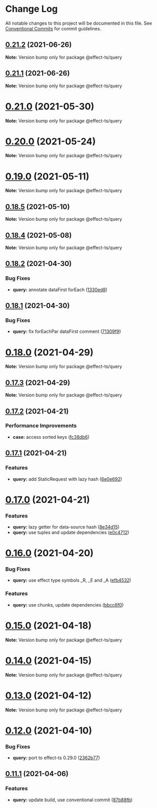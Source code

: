 # Change Log

All notable changes to this project will be documented in this file.
See [Conventional Commits](https://conventionalcommits.org) for commit guidelines.

## [0.21.2](https://github.com/Effect-TS/query/compare/@effect-ts/query@0.21.1...@effect-ts/query@0.21.2) (2021-06-26)

**Note:** Version bump only for package @effect-ts/query





## [0.21.1](https://github.com/Effect-TS/query/compare/@effect-ts/query@0.21.0...@effect-ts/query@0.21.1) (2021-06-26)

**Note:** Version bump only for package @effect-ts/query





# [0.21.0](https://github.com/Effect-TS/query/compare/@effect-ts/query@0.20.0...@effect-ts/query@0.21.0) (2021-05-30)

**Note:** Version bump only for package @effect-ts/query





# [0.20.0](https://github.com/Effect-TS/query/compare/@effect-ts/query@0.19.0...@effect-ts/query@0.20.0) (2021-05-24)

**Note:** Version bump only for package @effect-ts/query





# [0.19.0](https://github.com/Effect-TS/query/compare/@effect-ts/query@0.18.5...@effect-ts/query@0.19.0) (2021-05-11)

**Note:** Version bump only for package @effect-ts/query





## [0.18.5](https://github.com/Effect-TS/query/compare/@effect-ts/query@0.18.4...@effect-ts/query@0.18.5) (2021-05-10)

**Note:** Version bump only for package @effect-ts/query





## [0.18.4](https://github.com/Effect-TS/query/compare/@effect-ts/query@0.18.2...@effect-ts/query@0.18.4) (2021-05-08)

**Note:** Version bump only for package @effect-ts/query





## [0.18.2](https://github.com/Effect-TS/query/compare/@effect-ts/query@0.18.1...@effect-ts/query@0.18.2) (2021-04-30)


### Bug Fixes

* **query:** annotate dataFirst forEach ([1330ed8](https://github.com/Effect-TS/query/commit/1330ed8d6da37356725cf73d39477e1209310233))





## [0.18.1](https://github.com/Effect-TS/query/compare/@effect-ts/query@0.18.0...@effect-ts/query@0.18.1) (2021-04-30)


### Bug Fixes

* **query:** fix forEachPar dataFirst comment ([71309f9](https://github.com/Effect-TS/query/commit/71309f914df6736a0cd2048eaa7c089bf64fa302))





# [0.18.0](https://github.com/Effect-TS/query/compare/@effect-ts/query@0.17.3...@effect-ts/query@0.18.0) (2021-04-29)

**Note:** Version bump only for package @effect-ts/query





## [0.17.3](https://github.com/Effect-TS/query/compare/@effect-ts/query@0.17.2...@effect-ts/query@0.17.3) (2021-04-29)

**Note:** Version bump only for package @effect-ts/query





## [0.17.2](https://github.com/Effect-TS/query/compare/@effect-ts/query@0.17.1...@effect-ts/query@0.17.2) (2021-04-21)


### Performance Improvements

* **case:** access sorted keys ([fc38db6](https://github.com/Effect-TS/query/commit/fc38db638450321b482c2bfabc97391b11ba2785))





## [0.17.1](https://github.com/Effect-TS/query/compare/@effect-ts/query@0.17.0...@effect-ts/query@0.17.1) (2021-04-21)


### Features

* **query:** add StaticRequest with lazy hash ([6e0e692](https://github.com/Effect-TS/query/commit/6e0e69203d529f11ac02d395992fbab2821d0583))





# [0.17.0](https://github.com/Effect-TS/query/compare/@effect-ts/query@0.16.0...@effect-ts/query@0.17.0) (2021-04-21)


### Features

* **query:** lazy getter for data-source hash ([8e34d15](https://github.com/Effect-TS/query/commit/8e34d1537a27b06b2079f81b476424092437a49d))
* **query:** use tuples and update dependencies ([e0c4712](https://github.com/Effect-TS/query/commit/e0c4712520fd618faf56f11caefb67346d5f3595))





# [0.16.0](https://github.com/Effect-TS/query/compare/@effect-ts/query@0.15.0...@effect-ts/query@0.16.0) (2021-04-20)


### Bug Fixes

* **query:** use effect type symbols _R, _E and _A ([efb4532](https://github.com/Effect-TS/query/commit/efb4532c619eec5778ac0c01bef5dd8b19fd004b))


### Features

* **query:** use chunks, update dependencies ([bbcc6f0](https://github.com/Effect-TS/query/commit/bbcc6f0a0fe7d9f786ae50927dc3791fa15d4746))





# [0.15.0](https://github.com/Effect-TS/query/compare/@effect-ts/query@0.14.0...@effect-ts/query@0.15.0) (2021-04-18)

**Note:** Version bump only for package @effect-ts/query





# [0.14.0](https://github.com/Effect-TS/query/compare/@effect-ts/query@0.13.0...@effect-ts/query@0.14.0) (2021-04-15)

**Note:** Version bump only for package @effect-ts/query





# [0.13.0](https://github.com/Effect-TS/query/compare/@effect-ts/query@0.12.0...@effect-ts/query@0.13.0) (2021-04-12)

**Note:** Version bump only for package @effect-ts/query





# [0.12.0](https://github.com/Effect-TS/query/compare/@effect-ts/query@0.11.1...@effect-ts/query@0.12.0) (2021-04-10)


### Bug Fixes

* **query:** port to effect-ts 0.29.0 ([2362b77](https://github.com/Effect-TS/query/commit/2362b77c3ff22d1ef779f0c70d8a550506fb2373))





## [0.11.1](https://github.com/Effect-TS/query/compare/@effect-ts/query@0.11.0...@effect-ts/query@0.11.1) (2021-04-06)


### Features

* **query:** update build, use conventional commit ([87b88fb](https://github.com/Effect-TS/query/commit/87b88fb21f715edc473646ba7a31875dc3e7de06))
